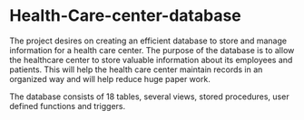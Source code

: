 # Health-Care-center-database

The project desires on creating an efficient database to store and manage information for a health care center. The purpose of the database is to allow the healthcare center to store valuable information about its employees and patients. This will help the health care center maintain records in an organized way and will help reduce huge paper work.

The database consists of 18 tables, several views, stored procedures, user defined functions and triggers.
